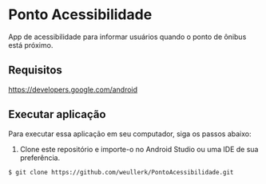 # Ponto Acessibilidade

App de acessibilidade para informar usuários quando o ponto de ônibus está próximo.

## Requisitos

https://developers.google.com/android

## Executar aplicação

Para executar essa aplicação em seu computador, siga os passos abaixo:

1) Clone este repositório e importe-o no Android Studio ou uma IDE de sua preferência.

```shell
$ git clone https://github.com/weullerk/PontoAcessibilidade.git
```
